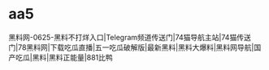 # aa5
黑料网-0625-黑料不打烊入口|Telegram频道传送门|74猫导航主站|74猫传送门|78黑料网|下载吃瓜直播|五一吃瓜破解版|最新黑料|黑料大爆料|黑料网导航|国产吃瓜|黑料|黑料正能量|881比鸭
